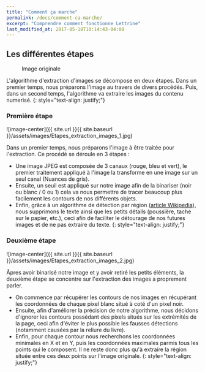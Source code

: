 ```yaml
---
title: "Comment ça marche"
permalink: /docs/comment-ca-marche/
excerpt: "Comprendre comment fonctionne Lettrine"
last_modified_at: 2017-05-18T10:14:43-04:00
---
```


## Les différentes étapes
<figure style="max-width: 350px" class="align-center">
  <img src="{{ site.url }}{{ site.baseurl }}/assets/images/Etapes_extraction_images_0.jpg" alt="">
  <figcaption>Image originale</figcaption>
</figure> 
L'algorithme d'extraction d'images se décompose en deux étapes. Dans un premier temps, nous préparons l'image au travers de divers procédés. Puis, dans un second temps, l'algorithme va extraire les images du contenu numerisé.
{: style="text-align: justify;"}  


### Première étape
![image-center]({{ site.url }}{{ site.baseurl }}/assets/images/Etapes_extraction_images_1.jpg)  

Dans un premier temps, nous préparons l'image à être traitée pour l'extraction. Ce procédé se déroule en 3 étapes :
- Une image JPEG est composée de 3 canaux (rouge, bleu et vert), le premier traitement appliqué à l'image la transforme en une image sur un seul canal (Nuances de gris).
- Ensuite, un seuil est appliqué sur notre image afin de la binariser (noir ou blanc / 0 ou 1) cela va nous permettre de tracer beaucoup plus facilement les contours de nos différents objets.
- Enfin, grâce à un algorithme de détection par région ([article Wikipedia](https://en.wikipedia.org/wiki/Blob_detection)), nous supprimons le texte ainsi que les petits détails (poussière, tache sur le papier, etc.), ceci afin de faciliter le détourage de nos futures images et de ne pas extraire du texte.
{: style="text-align: justify;"}  

### Deuxième étape
![image-center]({{ site.url }}{{ site.baseurl }}/assets/images/Etapes_extraction_images_2.jpg)  

Âpres avoir binarisé notre image et y avoir retiré les petits éléments, la deuxième étape se concentre sur l'extraction des images a proprement parler.
- On commence par récupérer les contours de nos images en récupérant les coordonnées de chaque pixel blanc situé à coté d'un pixel noir.
- Ensuite, afin d'améliorer la précision de notre algorithme, nous décidons d'ignorer les contours possédant des pixels situés sur les extrémités de la page, ceci afin d'éviter le plus possible les fausses détections (notamment causées par la reliure du livre).
- Enfin, pour chaque contour nous recherchons les coordonnées minimales en X et en Y, puis les coordonnées maximales parmis tous les points qui le composent. Il ne reste donc plus qu'à extraire la région située entre ces deux points sur l'image originale.
{: style="text-align: justify;"}